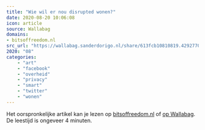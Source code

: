 ```yaml
---
title: "Wie wil er nou disrupted wonen?"
date: 2020-08-20 10:06:08
icon: article
source: Wallabag
domains:
- bitsoffreedom.nl
src_url: "https://wallabag.sanderdorigo.nl/share/613fcb10810819.42927709"
2020: "08"
categories:
    - "art"
    - "facebook"
    - "overheid"
    - "privacy"
    - "smart"
    - "twitter"
    - "wonen"
---
```

Het oorspronkelijke artikel kan je lezen op [bitsoffreedom.nl](https://www.bitsoffreedom.nl/2019/03/27/wie-wil-er-nou-disrupted-wonen/) of [op Wallabag](https://wallabag.sanderdorigo.nl/share/613fcb10810819.42927709). De leestijd is ongeveer 4 minuten.